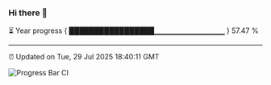 ### Hi there 👋

⏳ Year progress { █████████████████▁▁▁▁▁▁▁▁▁▁▁▁▁ } 57.47 %

---

⏰ Updated on Tue, 29 Jul 2025 18:40:11 GMT

![Progress Bar CI](https://github.com/ZhaoGui/ZhaoGui/workflows/Progress%20Bar%20CI/badge.svg)

